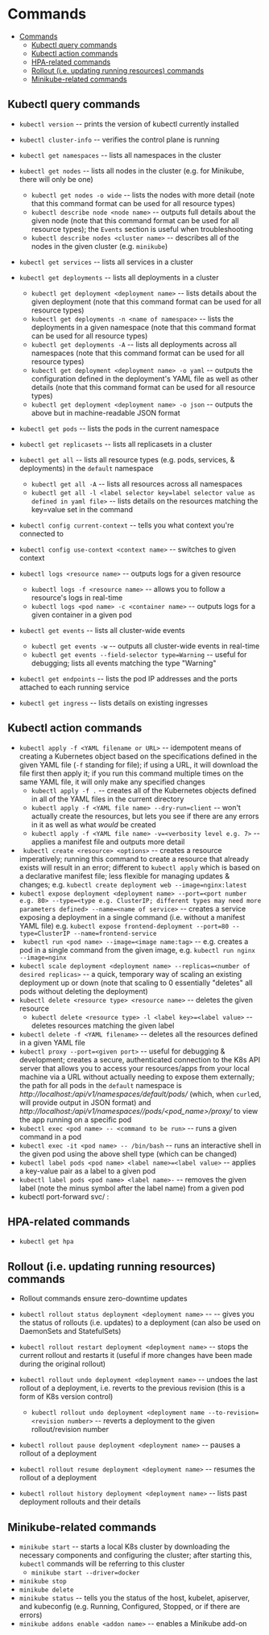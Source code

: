 # Commands

- [Commands](#commands)
  - [Kubectl query commands](#kubectl-query-commands)
  - [Kubectl action commands](#kubectl-action-commands)
  - [HPA-related commands](#hpa-related-commands)
  - [Rollout (i.e. updating running resources) commands](#rollout-ie-updating-running-resources-commands)
  - [Minikube-related commands](#minikube-related-commands)

## Kubectl query commands

- `kubectl version` -- prints the version of kubectl currently installed
- `kubectl cluster-info` -- verifies the control plane is running
- `kubectl get namespaces` -- lists all namespaces in the cluster
- `kubectl get nodes` -- lists all nodes in the cluster (e.g. for Minikube, there will only be one)
  - `kubectl get nodes -o wide` -- lists the nodes with more detail (note that this command format can be used for all resource types)
  - `kubectl describe node <node name>` -- outputs full details about the given node (note that this command format can be used for all resource types); the `Events` section is useful when troubleshooting
  - `kubectl describe nodes <cluster name>` -- describes all of the nodes in the given cluster (e.g. `minikube`)
- `kubectl get services` -- lists all services in a cluster
- `kubectl get deployments` -- lists all deployments in a cluster
  - `kubectl get deployment <deployment name>` -- lists details about the given deployment (note that this command format can be used for all resource types)
  - `kubectl get deployments -n <name of namespace>` -- lists the deployments in a given namespace (note that this command format can be used for all resource types)
  - `kubectl get deployments -A` -- lists all deployments across all namespaces (note that this command format can be used for all resource types)
  - `kubectl get deployment <deployment name> -o yaml` -- outputs the configuration defined in the deployment's YAML file as well as other details (note that this command format can be used for all resource types)
  - `kubectl get deployment <deployment name> -o json` -- outputs the above but in machine-readable JSON format
- `kubectl get pods` -- lists the pods in the current namespace
- `kubectl get replicasets` -- lists all replicasets in a cluster
- `kubectl get all` -- lists all resource types (e.g. pods, services, & deployments) in the `default` namespace
  - `kubectl get all -A` -- lists all resources across all namespaces 
  - `kubectl get all -l <label selector key=label selector value as defined in yaml file>` -- lists details on the resources matching the key=value set in the command
- `kubectl config current-context` -- tells you what context you're connected to
- `kubectl config use-context <context name>` -- switches to given context

- `kubectl logs <resource name>` -- outputs logs for a given resource
  - `kubectl logs -f <resource name>` -- allows you to follow a resource's logs in real-time
  - `kubectl logs <pod name> -c <container name>` -- outputs logs for a given container in a given pod
- `kubectl get events` -- lists all cluster-wide events
  - `kubectl get events -w` -- outputs all cluster-wide events in real-time
  - `kubectl get events --field-selector type=Warning` -- useful for debugging; lists all events matching the type "Warning"
- `kubectl get endpoints` -- lists the pod IP addresses and the ports attached to each running service
- `kubectl get ingress` -- lists details on existing ingresses

## Kubectl action commands

- `kubectl apply -f <YAML filename or URL>` -- idempotent means of creating a Kubernetes object based on the specifications defined in the given YAML file (`-f` standing for file); if using a URL, it will download the file first then apply it; if you run this command multiple times on the same YAML file, it will only make any specified changes 
  - `kubectl apply -f .` -- creates all of the Kubernetes objects defined in all of the YAML files in the current directory
  - `kubectl apply -f <YAML file name> --dry-run=client` -- won't actually create the resources, but lets you see if there are any errors in it as well as what *would* be created
  - `kubectl apply -f <YAML file name> -v=<verbosity level e.g. 7>` -- applies a manifest file and outputs more detail
- ` kubectl create <resource> <options>` -- creates a resource imperatively; running this command to create a resource that already exists will result in an error; different to `kubectl apply` which is based on a declarative manifest file; less flexible for managing updates & changes; e.g. `kubectl create deployment web --image=nginx:latest`
- `kubectl expose deployment <deployment name> --port=<port number e.g. 80> --type=<type e.g. ClusterIP; different types may need more parameters defined> --name=<name of service>` -- creates a service exposing a deployment in a single command (i.e. without a manifest YAML file) e.g. `kubectl expose frontend-deployment --port=80 --type=ClusterIP --name=frontend-service`
- ` kubectl run <pod name> --image=<image name:tag>` -- e.g. creates a pod in a single command from the given image, e.g. `kubectl run nginx --image=nginx`
- `kubectl scale deployment <deployment name> --replicas=<number of desired replicas>` -- a quick, temporary way of scaling an existing deployment up or down (note that scaling to 0 essentially "deletes" all pods without deleting the deployment)
- `kubectl delete <resource type> <resource name>` -- deletes the given resource
  - `kubectl delete <resource type> -l <label key>=<label value>` -- deletes resources matching the given label
- `kubectl delete -f <YAML filename>` -- deletes all the resources defined in a given YAML file
- `kubectl proxy --port=<given port>` -- useful for debugging & development; creates a secure, authenticated connection to the K8s API server that allows you to access your resources/apps from your local machine via a URL without actually needing to expose them externally; the path for all pods in the `default` namespace is *http://localhost:<port>/api/v1/namespaces/default/pods/* (which, when `curl`ed, will provide output in JSON format) and *http://localhost:<port>/api/v1<or other version>/namespaces/<namespace>/pods/<pod_name>/proxy/* to view the app running on a specific pod
- `kubectl exec <pod name> -- <command to be run>` -- runs a given command in a pod
- `kubectl exec -it <pod name> -- /bin/bash` -- runs an interactive shell in the given pod using the above shell type (which can be changed)
- `kubectl label pods <pod name> <label name>=<label value>` -- applies a key-value pair as a label to a given pod 
- `kubectl label pods <pod name> <label name>-` -- removes the given label (note the minus symbol after the label name) from a given pod
- kubectl port-forward svc/<name of service> <local port>:<target port>


## HPA-related commands

- `kubectl get hpa`


## Rollout (i.e. updating running resources) commands

- Rollout commands ensure zero-downtime updates

- `kubectl rollout status deployment <deployment name>` -- -- gives you the status of rollouts (i.e. updates) to a deployment (can also be used on DaemonSets and StatefulSets)
- `kubectl rollout restart deployment <deployment name>` -- stops the current rollout and restarts it (useful if more changes have been made during the original rollout)
- `kubectl rollout undo deployment <deployment name>` -- undoes the last rollout of a deployment, i.e. reverts to the previous revision (this is a form of K8s version control)
  - `kubectl rollout undo deployment <deployment name --to-revision=<revision number>` -- reverts a deployment to the given rollout/revision number
- `kubectl rollout pause deployment <deployment name>` -- pauses a rollout of a deployment
- `kubectl rollout resume deployment <deployment name>` -- resumes the rollout of a deployment
- `kubectl rollout history deployment <deployment name>` -- lists past deployment rollouts and their details



## Minikube-related commands

- `minikube start` -- starts a local K8s cluster by downloading the necessary components and configuring the cluster; after starting this, `kubectl` commands will be referring to this cluster
  - `minikube start --driver=docker`
- `minikube stop`
- `minikube delete`
- `minikube status` -- tells you the status of the host, kubelet, apiserver, and kubeconfig (e.g. Running, Configured, Stopped, or if there are errors)
- `minikube addons enable <addon name>` -- enables a Minikube add-on